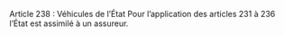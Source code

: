 Article 238 : Véhicules de l’État
Pour l’application des articles 231 à 236 l’État est assimilé à un assureur.
